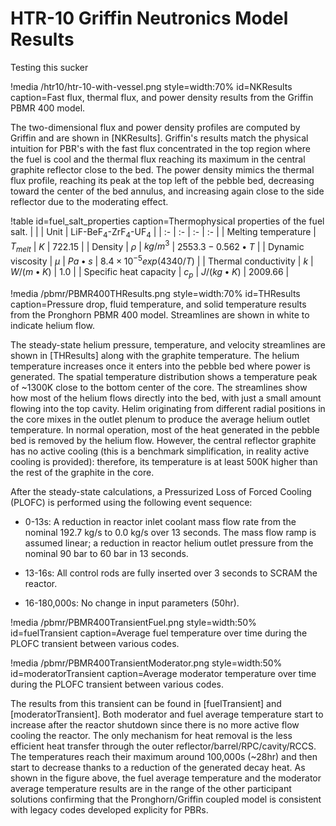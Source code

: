 # HTR-10 Griffin Neutronics Model Results

Testing this sucker

!media /htr10/htr-10-with-vessel.png
    style=width:70%
    id=NKResults
    caption=Fast flux, thermal flux, and power density results from the Griffin PBMR 400 model.

The two-dimensional flux and power density profiles are computed by Griffin and are shown in [NKResults]. Griffin's results match the physical intuition for PBR's with the fast flux concentrated in the top region where the fuel is cool and the thermal flux reaching its maximum in the central graphite reflector close to the bed. The power density mimics the thermal flux profile, reaching its peak at the top left of the pebble bed, decreasing toward the center of the bed annulus, and increasing again close to the side reflector due to the moderating effect.

!table id=fuel_salt_properties caption=Thermophysical properties of the fuel salt.
|   |   | Unit  | LiF-BeF$_4$-ZrF$_4$-UF$_4$  |
| :- | :- | :- | :- |
| Melting temperature | $T_{melt}$ | $K$ | $722.15$  |
| Density | $\rho$ | $kg/m^3$  | $2553.3-0.562\bullet T$ |
| Dynamic viscosity | $\mu$ | $Pa\bullet s$ | $8.4\times 10^{-5} exp(4340/T)$ |
| Thermal conductivity | $k$ | $W/(m\bullet K)$ | $1.0$ |
| Specific heat capacity | $c_p$ | $J/(kg\bullet K)$ | $2009.66$ |

!media /pbmr/PBMR400THResults.png
    style=width:70%
    id=THResults
    caption=Pressure drop, fluid temperature, and solid temperature results from the Pronghorn PBMR 400 model. Streamlines are shown in white to indicate helium flow.

The steady-state helium pressure, temperature, and velocity streamlines are shown in [THResults] along with the graphite temperature. The helium temperature increases once it enters into the pebble bed where power is generated. The spatial temperature distribution shows a temperature peak of ~1300K close to the bottom center of the core. The streamlines show how most of the helium flows directly into the bed, with just a small amount flowing into the top cavity. Helim originating from different radial positions in the core mixes in the outlet plenum to produce the average helium outlet temperature. In normal operation, most of the heat generated in the pebble bed is removed by the helium flow. However, the central reflector graphite has no active cooling (this is a benchmark simplification, in reality active cooling is provided): therefore, its temperature is at least 500K higher than the rest of the graphite in the core.

After the steady-state calculations, a Pressurized Loss of Forced Cooling (PLOFC) is performed using the following event sequence:

* 0-13s: A reduction in reactor inlet coolant mass flow rate from the nominal 192.7 kg/s to 0.0 kg/s over 13 seconds. The mass flow ramp is assumed linear; a reduction in reactor helium outlet pressure from the nominal 90 bar to 60 bar in 13 seconds.

* 13-16s: All control rods are fully inserted over 3 seconds to SCRAM the reactor.

* 16-180,000s: No change in input parameters (50hr).

!media /pbmr/PBMR400TransientFuel.png
      style=width:50%
      id=fuelTransient
      caption=Average fuel temperature over time during the PLOFC transient between various codes.

!media /pbmr/PBMR400TransientModerator.png
      style=width:50%
      id=moderatorTransient
      caption=Average moderator temperature over time during the PLOFC transient between various codes.

The results from this transient can be found in [fuelTransient] and [moderatorTransient]. Both moderator and fuel average temperature start to increase after the reactor shutdown since there is no more active flow cooling the reactor. The only mechanism for heat removal is the less efficient heat transfer through the outer reflector/barrel/RPC/cavity/RCCS. The temperatures reach their maximum around 100,000s (~28hr) and then start to decrease thanks to a reduction of the generated decay heat. As shown in the figure above, the fuel average temperature and the moderator average temperature results are in the range of the other participant solutions confirming that the Pronghorn/Griffin coupled model is consistent with legacy codes developed explicity for PBRs.
